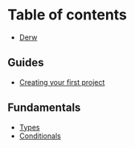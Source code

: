 # Table of contents

* [Derw](README.md)

## Guides

* [Creating your first project](guides/creating-your-first-project.md)

## Fundamentals

* [Types](fundamentals/types.md)
* [Conditionals](fundamentals/conditionals.md)
